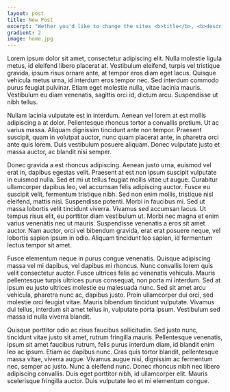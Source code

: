 ```yaml
---
layout: post
title: New Post
excerpt: "Wether you'd like to change the sites <b>title</b>, <b>description</b> and <b>contact email address</b> or just like to enable the <b>comment system</b> or <b>Google Analytics</b> — <i>all of it can be done in one single place</i>."
gradient: 2
image: home.jpg
---
```


Lorem ipsum dolor sit amet, consectetur adipiscing elit. Nulla molestie ligula metus, id eleifend libero placerat at. Vestibulum eleifend, turpis vel tristique gravida, ipsum risus ornare ante, at tempor eros diam eget lacus. Quisque vehicula metus urna, id interdum eros tempor nec. Sed interdum commodo purus feugiat pulvinar. Etiam eget molestie nulla, vitae lacinia mauris. Vestibulum eu diam venenatis, sagittis orci id, dictum arcu. Suspendisse ut nibh tellus.

Nullam lacinia vulputate est in interdum. Aenean vel lorem at est mollis adipiscing a at dolor. Pellentesque rhoncus tortor a convallis pretium. Ut ac varius massa. Aliquam dignissim tincidunt ante non tempor. Praesent suscipit, quam in volutpat auctor, nunc quam placerat ante, in pharetra orci ante quis lorem. Duis vestibulum posuere aliquam. Donec vulputate justo et massa auctor, ac blandit nisi semper.

Donec gravida a est rhoncus adipiscing. Aenean justo urna, euismod vel erat in, dapibus egestas velit. Praesent at est non ipsum suscipit vulputate in euismod nulla. Sed et mi ut tellus feugiat mollis vitae ut augue. Curabitur ullamcorper dapibus leo, vel accumsan felis adipiscing auctor. Fusce eu suscipit velit, fermentum tristique nibh. Sed non enim mollis, tristique nisl eleifend, mattis nisi. Suspendisse potenti. Morbi in faucibus mi. Sed ut massa lobortis velit tincidunt viverra. Vivamus sed accumsan lacus. Ut tempus risus elit, eu porttitor diam vestibulum ut. Morbi nec magna et enim varius venenatis nec ut mauris. Suspendisse venenatis a eros sit amet auctor. Nam auctor, orci vel bibendum gravida, erat erat posuere neque, vel lobortis sapien ipsum in odio. Aliquam tincidunt leo sapien, id fermentum lectus tempor sit amet.

Fusce elementum neque in purus congue venenatis. Quisque adipiscing massa vel mi dapibus, vel dapibus mi rhoncus. Nunc convallis lorem quis velit consectetur auctor. Fusce ultrices felis ac venenatis vehicula. Mauris pellentesque turpis ultrices purus consequat, non porta mi interdum. Sed at ipsum eu justo ultrices molestie eu malesuada nunc. Sed sit amet arcu vehicula, pharetra nunc ac, dapibus justo. Proin ullamcorper dui orci, sed molestie orci feugiat vitae. Mauris bibendum tincidunt vulputate. Vivamus dui tellus, interdum sit amet tellus in, vulputate porta ipsum. Vestibulum sed massa id nulla viverra blandit.

Quisque porttitor odio ac risus faucibus sollicitudin. Sed justo nunc, tincidunt vitae justo sit amet, rutrum fringilla mauris. Pellentesque venenatis, ipsum sit amet faucibus rutrum, felis purus interdum diam, id blandit enim leo ac ipsum. Etiam ac dapibus nunc. Cras quis tortor blandit, pellentesque massa vitae, viverra augue. Vivamus augue nisi, dignissim ac fermentum nec, semper ac justo. Nunc a eleifend nunc. Donec rhoncus nibh nec libero adipiscing convallis. Duis eget porttitor nibh, id ullamcorper elit. Mauris scelerisque fringilla auctor. Duis vulputate leo et mi elementum congue.
